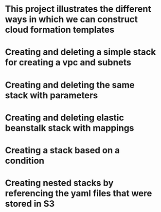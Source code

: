 # This project illustrates the different ways in which we can construct cloud formation templates

# Creating and deleting a simple stack for creating a vpc and subnets

# Creating and deleting the same stack with parameters

# Creating and deleting elastic beanstalk stack with mappings 

# Creating a stack based on a condition

# Creating nested stacks by referencing the yaml files that were stored in S3